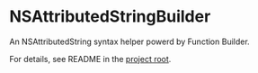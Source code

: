 # NSAttributedStringBuilder
An NSAttributedString syntax helper powerd by Function Builder.

For details, see README in the [project root](https://github.com/ethanhuang13/NSAttributedStringBuilder).
